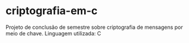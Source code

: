 # criptografia-em-c

Projeto de conclusão de semestre sobre criptografia de mensagens por meio de chave. Linguagem utilizada: C
